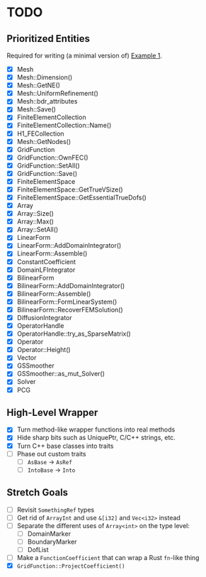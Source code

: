 # TODO

## Prioritized Entities

Required for writing (a minimal version of) [Example 1](https://github.com/mkovaxx/mfem/blob/69fbae732d5279c8d0f42c5430c4fd5656731d00/examples/ex1.cpp).

- [x] Mesh
- [x] Mesh::Dimension()
- [x] Mesh::GetNE()
- [x] Mesh::UniformRefinement()
- [x] Mesh::bdr_attributes
- [x] Mesh::Save()
- [x] FiniteElementCollection
- [x] FiniteElementCollection::Name()
- [x] H1_FECollection
- [x] Mesh::GetNodes()
- [x] GridFunction
- [x] GridFunction::OwnFEC()
- [x] GridFunction::SetAll()
- [x] GridFunction::Save()
- [x] FiniteElementSpace
- [x] FiniteElementSpace::GetTrueVSize()
- [x] FiniteElementSpace::GetEssentialTrueDofs()
- [x] Array<int>
- [x] Array<int>::Size()
- [x] Array<int>::Max()
- [x] Array<int>::SetAll()
- [x] LinearForm
- [x] LinearForm::AddDomainIntegrator()
- [x] LinearForm::Assemble()
- [x] ConstantCoefficient
- [x] DomainLFIntegrator
- [x] BilinearForm
- [x] BilinearForm::AddDomainIntegrator()
- [x] BilinearForm::Assemble()
- [x] BilinearForm::FormLinearSystem()
- [x] BilinearForm::RecoverFEMSolution()
- [x] DiffusionIntegrator
- [x] OperatorHandle
- [x] OperatorHandle::try_as_SparseMatrix()
- [x] Operator
- [x] Operator::Height()
- [x] Vector
- [x] GSSmoother
- [x] GSSmoother::as_mut_Solver()
- [x] Solver
- [x] PCG

## High-Level Wrapper

- [x] Turn method-like wrapper functions into real methods
- [x] Hide sharp bits such as UniquePtr, C/C++ strings, etc.
- [x] Turn C++ base classes into traits
- [ ] Phase out custom traits
    - [ ] `AsBase` -> `AsRef`
    - [ ] `IntoBase` -> `Into`

## Stretch Goals

- [ ] Revisit `SomethingRef` types
- [ ] Get rid of `ArrayInt` and use `&[i32]` and `Vec<i32>` instead
- [ ] Separate the different uses of `Array<int>` on the type level:
    - [ ] DomainMarker
    - [ ] BoundaryMarker
    - [ ] DofList
- [ ] Make a `FunctionCoefficient` that can wrap a Rust `fn`-like thing
- [x] `GridFunction::ProjectCoefficient()`
